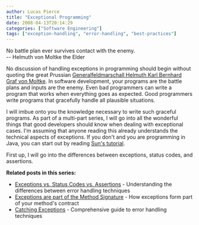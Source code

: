 ```yaml
---
author: Lucas Pierce
title: "Exceptional Programming"
date: 2008-04-13T20:14:29
categories: ["Software Engineering"]
tags: ["exception-handling", "error-handling", "best-practices"]
---
```


No battle plan ever survives contact with the enemy.  
-- Helmuth von Moltke the Elder

No discussion of handling exceptions in programming should begin without quoting the great Prussian [Generalfeldmarschall Helmuth Karl Bernhard Graf von Moltke](http://en.wikipedia.org/wiki/Helmuth_von_Moltke_the_Elder). In software development, your programs are the battle plans and inputs are the enemy. Even bad programmers can write a program that works when everything goes as expected. Good programmers write programs that gracefully handle all plausible situations.

I will imbue onto you the knowledge necessary to write such graceful programs. As part of a multi-part series, I will go into all the wonderful things that good developers should know when dealing with exceptional cases. I'm assuming that anyone reading this already understands the technical aspects of exceptions. If you don't and you are programming in Java, you can start out by reading [Sun's tutorial](http://java.sun.com/docs/books/tutorial/essential/exceptions/index.html).

First up, I will go into the differences between exceptions, status codes, and assertions.

**Related posts in this series:**
- [Exceptions vs. Status Codes vs. Assertions](/posts/exceptions-vs-s/) - Understanding the differences between error handling techniques
- [Exceptions are part of the Method Signature](/posts/exceptions-are/) - How exceptions form part of your method's contract
- [Catching Exceptions](/posts/catching-except/) - Comprehensive guide to error handling techniques